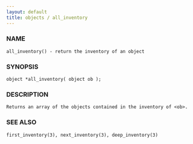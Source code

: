 ```yaml
---
layout: default
title: objects / all_inventory
---
```


### NAME

    all_inventory() - return the inventory of an object

### SYNOPSIS

    object *all_inventory( object ob );

### DESCRIPTION

    Returns an array of the objects contained in the inventory of <ob>.

### SEE ALSO

    first_inventory(3), next_inventory(3), deep_inventory(3)
